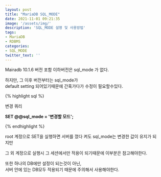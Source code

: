 ```yaml
---
layout: post
title: "MariaDB SQL_MODE"
date: 2021-11-01 09:21:35
image: '/assets/img/'
description: 'SQL_MODE 설명 및 사용방법'
tags:
- MariaDB
- RDBMS
categories:
- SQL_MODE
twitter_text: ''
---
```


Mairadb 10.1.6 버전 포함 이하버전은 sql_mode 가 없다.

하지만, 그 이후 버전부터는 sql_mode가  
default setting 되어있기때문에 간혹가다가 수정이 필요할수있다.

{% highlight sql %}  

변경 쿼리

__SET  @@sql_mode = '변경할 모드';__

{% endhighlight %}  

root 계정으로 SET을 실행하면 서버를 껐다 켜도 sql_mode는 변경한 값이 유지가 되지만

그 외 계정으로 실행시 그 세션에서만 적용이 되기때문에 이부분은 참고해야한다.

또한 하나의 DB에만 설정이 되는것이 아닌,  
서버 안에 있는 DB모두 적용되기 때문에 주의해서 사용해야한다.